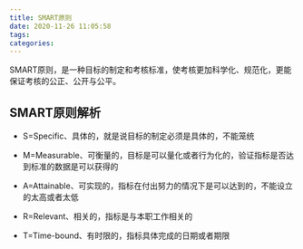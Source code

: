 ```yaml
---
title: SMART原则
date: 2020-11-26 11:05:58
tags: 
categories: 
---
```


SMART原则，是一种目标的制定和考核标准，使考核更加科学化、规范化，更能保证考核的公正、公开与公平。

## SMART原则解析

- S=Specific、具体的，就是说目标的制定必须是具体的，不能笼统

- M=Measurable、可衡量的，目标是可以量化或者行为化的，验证指标是否达到标准的数据是可以获得的

- A=Attainable、可实现的，指标在付出努力的情况下是可以达到的，不能设立的太高或者太低

- R=Relevant、相关的，指标是与本职工作相关的

- T=Time-bound、有时限的，指标具体完成的日期或者期限
